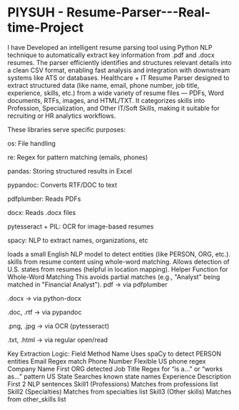 # PIYSUH - Resume-Parser---Real-time-Project
I have Developed an intelligent resume parsing tool using Python NLP technique to automatically extract key information from .pdf and .docx resumes. The parser efficiently identifies and structures relevant details into a clean CSV format, enabling fast analysis and integration with downstream systems like ATS or databases.
Healthcare + IT Resume Parser designed to extract structured data (like name, email, phone number, job title, experience, skills, etc.) from a wide variety of resume files — PDFs, Word documents, RTFs, images, and HTML/TXT. It categorizes skills into Profession, Specialization, and Other IT/Soft Skills, making it suitable for recruiting or HR analytics workflows.

These libraries serve specific purposes:

os: File handling

re: Regex for pattern matching (emails, phones)

pandas: Storing structured results in Excel

pypandoc: Converts RTF/DOC to text

pdfplumber: Reads PDFs

docx: Reads .docx files

pytesseract + PIL: OCR for image-based resumes

spacy: NLP to extract names, organizations, etc

 loads a small English NLP model to detect entities (like PERSON, ORG, etc.).
skills from resume content using whole-word matching.
Allows detection of U.S. states from resumes (helpful in location mapping).
 Helper Function for Whole-Word Matching This avoids partial matches (e.g., "Analyst" being matched in "Financial Analyst").
 pdf → via pdfplumber

.docx → via python-docx

.doc, .rtf → via pypandoc

.png, .jpg → via OCR (pytesseract)

.txt, .html → via regular open/read

Key Extraction Logic:
Field	Method
Name	Uses spaCy to detect PERSON entities
Email	Regex match
Phone Number	Flexible US phone regex
Company Name	First ORG detected
Job Title	Regex for “is a…” or “works as…” pattern
US State	Searches known state names
Experience Description	First 2 NLP sentences
Skill1 (Professions)	Matches from professions list
Skill2 (Specialties)	Matches from specialties list
Skill3 (Other skills)	Matches from other_skills list
